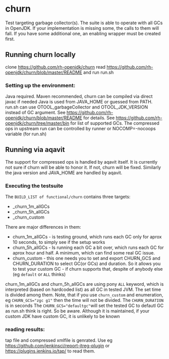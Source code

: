 # churn
Test targeting garbage collector(s).
The suite is able to operate with all GCs in OpenJDK. If your implementation is missing some, the calls to them will fall. If you have some additional one, an enabling wrapper must be created first.

## Running churn locally
clone https://github.com/rh-openjdk/churn read  https://github.com/rh-openjdk/churn/blob/master/README and run run.sh

### Setting up the environment:
Java required. Maven recommended, churn can be compiled via direct javac if needed
Java is used from JAVA_HOME or guessed from PATH.
run.sh can use OTOOL_garbageCollector and OTOOL_JDK_VERSION instead of GC argument. See https://github.com/rh-openjdk/churn/blob/master/README for details.
See https://github.com/rh-openjdk/churn/tree/master/bin for list of supported GCs. The compressed ops in upstream run can be controlled by runner or NOCOMP=-nocoops variable (for run.sh)

## Running via aqavit

The support for compressed ops is handled by aqavit itself. It is currently not sure if churn will be able to honor it. If not, churn will be fixed.
Similarly the java version and JAVA_HOME are handled by aqavit.

### Executing the testsuite
The `BUILD_LIST of functional/churn` contains three targets:
 * _churn_1m_allGCs
 * _churn_5h_allGCs
 * _churn_custom

There are major differences in them:
 * churn_1m_allGCs - is testing ground, which runs each GC only for aprox 10 seconds, to simply see if the setup works
 * churn_5h_allGCs - Is running each GC a bit over, which runs each GC for aprox hour and half. A minimum, which can find some real GC issue.
 * churn_custom - this one needs you to set and export CHURN_GCS and CHURN_DURATION to select GC(or GCs) and duration. So it allows you to test your custom GC - if churn supports that, despite of anybody else (eg `default` or `ALL` thinks)

churn_1m_allGCs and churn_5h_allGCs are using pony `ALL` keyword, which is interpreted (based on hardcoded list) as all GC in tested JVM. The set time is divided among them.
Note, that if you use `churn_custom` and enumeration, eg `CHURN_GCS="zgc g1"` then the time will not be divided. The `CHURN_DURATION` is in seconds
The `CHURN_GCS="defaultgc"`will set the tested GC to defautl GC as run.sh think is right. So be aware. Although it is maintained, if your custom JDK have custom GC, it is unlikely to be known

### reading results:
tap file and compressed xmlfile is genrated. Use eg https://github.com/jenkinsci/report-jtreg-plugin or https://plugins.jenkins.io/tap/ to read them.

